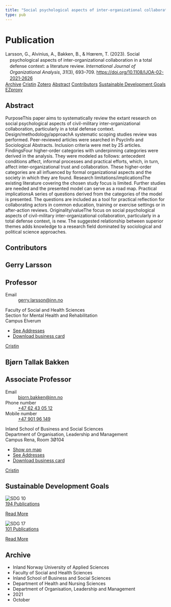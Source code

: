 ```yaml
---
title: "Social psychological aspects of inter-organizational collaboration in a total defense context: a literature review"
type: pub
---
```

<h1>Publication</h1>
<article id="csl-bib-container-RXZQDAK4" class="csl-bib-container">
  <div class="csl-bib-body" style="line-height: 1.35; padding-left: 1em; text-indent:-1em;">
  <div class="csl-entry">Larsson, G., Alvinius, A., Bakken, B., &amp; H&#x153;rem, T. (2023). Social psychological aspects of inter-organizational collaboration in a total defense context: a literature review. <i>International Journal of Organizational Analysis</i>, <i>31</i>(3), 693&#x2013;709. <a href="https://doi.org/10.1108/IJOA-02-2021-2626">https://doi.org/10.1108/IJOA-02-2021-2626</a></div>
</div>
  <div class="csl-bib-buttons">
    <a href="#taxonomy-article-RXZQDAK4" class="csl-bib-button">Archive</a>
    <a href="https://app.cristin.no/results/show.jsf?id=1943638" alt="Cristin URL" class="csl-bib-button">Cristin</a>
    <a href="http://zotero.org/groups/5022929/items/RXZQDAK4" alt="Zotero URL" class="csl-bib-button">Zotero</a>
    <a href="#abstract-article-RXZQDAK4" class="csl-bib-button">Abstract</a>
    <a href="#contributors-article-RXZQDAK4" class="csl-bib-button">Contributors</a>
    <a href="#sdg-article-RXZQDAK4" class="csl-bib-button">Sustainable Development Goals</a>
    <a href="http://ezproxy.inn.no/login?url=https://doi.org/10.1108/IJOA-02-2021-2626" class="csl-bib-button">EZproxy</a>
  </div>
  <div id="csl-bib-meta-container-RXZQDAK4"></div>
</article>
<div id="csl-bib-meta-RXZQDAK4" class="csl-bib-meta">
  <article id="abstract-article-RXZQDAK4" class="abstract-article">
    <h1>Abstract</h1>
    PurposeThis paper aims to systematically review the extant research on social psychological aspects of civil-military inter-organizational collaboration, particularly in a total defense context. Design/methodology/approachA systematic scoping studies review was performed. Peer-reviewed articles were searched in PsycInfo and Sociological Abstracts. Inclusion criteria were met by 25 articles. FindingsFour higher-order categories with underpinning categories were derived in the analysis. They were modeled as follows: antecedent conditions affect, informal processes and practical efforts, which, in turn, affect inter-organizational trust and collaboration. These higher-order categories are all influenced by formal organizational aspects and the society in which they are found. Research limitations/implicationsThe existing literature covering the chosen study focus is limited. Further studies are needed and the presented model can serve as a road map. Practical implicationsA series of questions derived from the categories of the model is presented. The questions are included as a tool for practical reflection for collaborating actors in common education, training or exercise settings or in after-action reviews. Originality/valueThe focus on social psychological aspects of civil-military inter-organizational collaboration, particularly in a total defense context, is new. The suggested relationship between superior themes adds knowledge to a research field dominated by sociological and political science approaches.
  </article>
  <article id="contributors-article-RXZQDAK4" class="contributors-article">
    <h1>Contributors</h1>
    <div class="personas">
<div class="vrtx-hinn-person-card">
<div class="photo">
<i class="lar la-user-circle missing-person"></i>
</div>
<div class="info">
<hgroup><h1>Gerry Larsson</h1>
<h2>Professor</h2>
</hgroup><dl>
<dt>Email</dt>
<dd>
<a href="mailto:gerry.larsson@inn.no">gerry.larsson@inn.no</a>
</dd>
</dl>
<p>
Faculty of Social and Health Sciences<br>
Section for Mental Health and Rehabilitation<br>
Campus Elverum
</p>
<ul class="vrtx-hinn-links">
<li><a href="https://www.inn.no/english/find-an-employee/gerry-larsson.html#vrtx-hinn-addresses">See Addresses</a></li>
<li><a href="https://www.inn.no/english/find-an-employee/gerry-larsson.html?vrtx=vcf">Download business card</a></li>
</ul>
</div>
</div>
<a href="https://app.cristin.no/persons/show.jsf?id=50941" alt="Cristin URL" class="personas-cristin">Cristin</a>
</div> <div class="personas">
<div class="vrtx-hinn-person-card">
<div class="photo">
<i class="lar la-user-circle missing-person"></i>
</div>
<div class="info">
<hgroup><h1>Bjørn Tallak Bakken</h1>
<h2>Associate Professor</h2>
</hgroup><dl>
<dt>Email</dt>
<dd>
<a href="mailto:bjorn.bakken@inn.no">bjorn.bakken@inn.no</a>
</dd>
<dt>Phone number</dt>
<dd><a href="tel:+4762430512">
+47 62 43 05 12
</a></dd>
<dt>Mobile number</dt>
<dd><a href="tel:+4790196149">
+47 901 96 149
</a></dd>
</dl>
<p>
Inland School of Business and Social Sciences<br>
Department of Organisation, Leadership and Management<br>
Campus Rena,
Room 3Ø104
</p>
<ul class="vrtx-hinn-links">
<li><a href="https://www.google.com/maps?q=61.13620,11.37454">Show on map</a></li>
<li><a href="https://www.inn.no/english/find-an-employee/bjorn-bakken.html#vrtx-hinn-addresses">See Addresses</a></li>
<li><a href="https://www.inn.no/english/find-an-employee/bjorn-bakken.html?vrtx=vcf">Download business card</a></li>
</ul>
</div>
</div>
<a href="https://app.cristin.no/persons/show.jsf?id=449169" alt="Cristin URL" class="personas-cristin">Cristin</a>
</div>
  </article>
  <article id="sdg-article-RXZQDAK4" class="sdg-article">
    <h1>Sustainable Development Goals</h1>
    <div class="sdg-container"><div id="sdg10" class="sdg">
<img src="{{< params subfolder >}}images/sdg/sdg10_en.png" class="image" alt="SDG 10">
<div class="sdg-overlay">
<a href="{{< params subfolder >}}en/archive/?sdg=10#archive" class="sdg-publication-count"><span>194</span> Publications</a>
<p><a href="https://sdgs.un.org/goals/goal10" class="sdg-read-more">Read More</a></p>
</div>
</div> <div id="sdg17" class="sdg">
<img src="{{< params subfolder >}}images/sdg/sdg17_en.png" class="image" alt="SDG 17">
<div class="sdg-overlay">
<a href="{{< params subfolder >}}en/archive/?sdg=17#archive" class="sdg-publication-count"><span>101</span> Publications</a>
<p><a href="https://sdgs.un.org/goals/goal17" class="sdg-read-more">Read More</a></p>
</div>
</div></div>
  </article>
  <article id="taxonomy-article-RXZQDAK4" class="taxonomy-article">
    <h1>Archive</h1>
    <ul>
      <li>Inland Norway University of Applied Sciences</li>
      <li>Faculty of Social and Health Sciences</li>
      <li>Inland School of Business and Social Sciences</li>
      <li>Department of Health and Nursing Sciences</li>
      <li>Department of Organisation, Leadership and Management</li>
      <li>2021</li>
      <li>October</li>
    </ul>
  </article>
</div>

